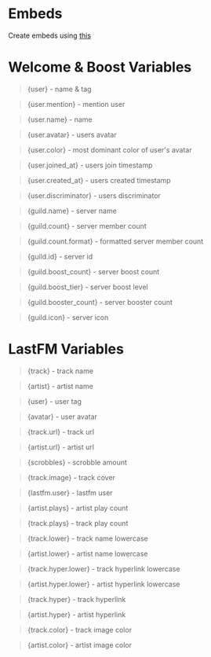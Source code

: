 # Embeds

Create embeds using [this](https://rival.rocks/embed)

# Welcome & Boost Variables

> {user} - name & tag

> {user.mention} - mention user

> {user.name} - name

> {user.avatar} - users avatar

> {user.color} - most dominant color of user's avatar

> {user.joined_at} - users join timestamp

> {user.created_at} - users created timestamp

> {user.discriminator} - users discriminator

> {guild.name} - server name

> {guild.count} - server member count

> {guild.count.format} - formatted server member count

> {guild.id} - server id

> {guild.boost_count} - server boost count

> {guild.boost_tier} - server boost level

> {guild.booster_count} - server booster count

> {guild.icon} - server icon

# LastFM Variables

> {track} - track name

> {artist} - artist name

> {user} - user tag

> {avatar} - user avatar

> {track.url} - track url

> {artist.url} - artist url

> {scrobbles} - scrobble amount

> {track.image} - track cover

> {lastfm.user} - lastfm user

> {artist.plays} - artist play count

> {track.plays} - track play count

> {track.lower} - track name lowercase

> {artist.lower} - artist name lowercase

> {track.hyper.lower} - track hyperlink lowercase

> {artist.hyper.lower} - artist hyperlink lowercase

> {track.hyper} - track hyperlink

> {artist.hyper} - artist hyperlink

> {track.color} - track image color

> {artist.color} - artist image color
